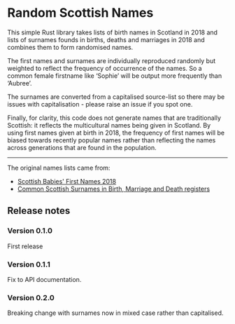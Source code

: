 # Random Scottish Names

This simple Rust library takes lists of birth names in Scotland in 2018 and lists of surnames founds in births, deaths and marriages in 2018 and combines them to form randomised names.

The first names and surnames are individually reproduced randomly but weighted to reflect the frequency of occurrence of the names.  So a common female firstname like ‘Sophie’ will be output more frequently than ‘Aubree’.

The surnames are converted from a capitalised source-list so there may be issues with capitalisation - please raise an issue if you spot one.

Finally, for clarity, this code does not generate names that are traditionally Scottish:  it reflects the multicultural names being given in Scotland.  By using first names given at birth in 2018, the frequency of first names will be biased towards recently popular names rather than reflecting the names across generations that are found in the population.

---

The original names lists came from:

* [Scottish Babies' First Names 2018](https://www.nrscotland.gov.uk/statistics-and-data/statistics/statistics-by-theme/vital-events/names/babies-first-names/babies-first-names-2018/babies-first-names-2018)
* [Common Scottish Surnames in Birth, Marriage and Death registers](https://www.nrscotland.gov.uk/statistics-and-data/statistics/statistics-by-theme/vital-events/names/most-common-surnames)

## Release notes

### Version 0.1.0

First release

### Version 0.1.1

Fix to API documentation.

### Version 0.2.0

Breaking change with surnames now in mixed case rather than capitalised.

